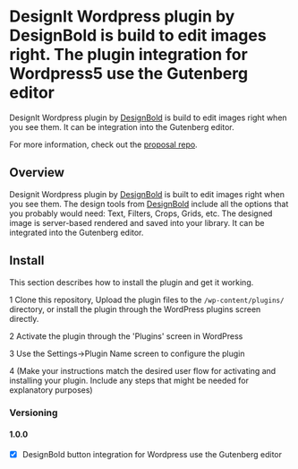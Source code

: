 # DesignIt Wordpress plugin by DesignBold is build to edit images right. The plugin integration for Wordpress5 use the Gutenberg editor

DesignIt Wordpress plugin by [DesignBold](https://designbold.com) is build to edit images right when you see them. It can be integration into the Gutenberg editor. 

For more information, check out the [proposal repo](https://github.com/DesignBold/designit-wordpress5-plugin).

## Overview

Designit Wordpress plugin by [DesignBold](https://designbold.com) is built to edit images right when you see them. The design tools from [DesignBold](https://designbold.com) include all the options that you probably would need: Text, Filters, Crops, Grids, etc. The designed image is server-based rendered and saved into your library. It can be integrated into the Gutenberg editor.

## Install

This section describes how to install the plugin and get it working.

1 Clone this repository, Upload the plugin files to the `/wp-content/plugins/` directory, or install the plugin through the WordPress plugins screen directly.

2 Activate the plugin through the 'Plugins' screen in WordPress

3 Use the Settings->Plugin Name screen to configure the plugin

4 (Make your instructions match the desired user flow for activating and installing your plugin. Include any steps that might be needed for explanatory purposes)


### Versioning

#### 1.0.0

- [X] DesignBold button integration for Wordpress use the Gutenberg editor